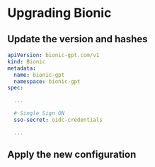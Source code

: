 # Upgrading Bionic

## Update the version and hashes

```yaml
apiVersion: bionic-gpt.com/v1
kind: Bionic
metadata:
  name: bionic-gpt
  namespace: bionic-gpt
spec:

  ...

  # Single Sign ON
  sso-secret: oidc-credentials

  ...

```

## Apply the new configuration
